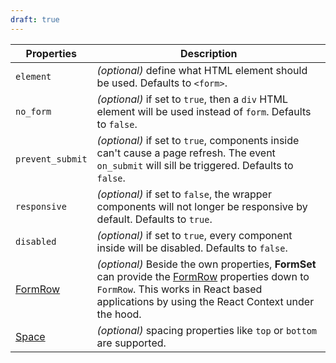 ```yaml
---
draft: true
---
```


| Properties                                           | Description                                                                                                                                                                                                                              |
| ---------------------------------------------------- | ---------------------------------------------------------------------------------------------------------------------------------------------------------------------------------------------------------------------------------------- |
| `element`                                            | _(optional)_ define what HTML element should be used. Defaults to `<form>`.                                                                                                                                                              |
| `no_form`                                            | _(optional)_ if set to `true`, then a `div` HTML element will be used instead of `form`. Defaults to `false`.                                                                                                                            |
| `prevent_submit`                                     | _(optional)_ if set to `true`, components inside can't cause a page refresh. The event `on_submit` will sill be triggered. Defaults to `false`.                                                                                          |
| `responsive`                                         | _(optional)_ if set to `false`, the wrapper components will not longer be responsive by default. Defaults to `true`.                                                                                                                     |
| `disabled`                                           | _(optional)_ if set to `true`, every component inside will be disabled. Defaults to `false`.                                                                                                                                             |
| [FormRow](/uilib/components/form-row#tab-properties) | _(optional)_ Beside the own properties, **FormSet** can provide the [FormRow](/uilib/components/form-row#tab-properties) properties down to `FormRow`. This works in React based applications by using the React Context under the hood. |
| [Space](/uilib/components/space#tab-properties)      | _(optional)_ spacing properties like `top` or `bottom` are supported.                                                                                                                                                                    |
